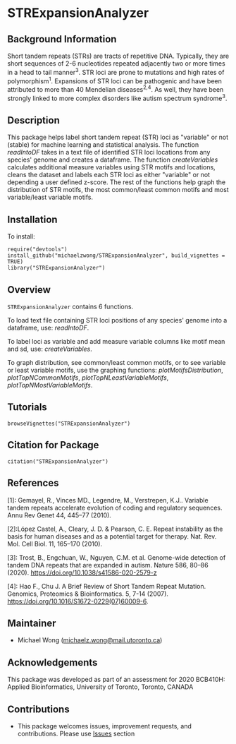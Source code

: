 # STRExpansionAnalyzer

## Background Information
Short tandem repeats (STRs) are tracts of repetitive DNA. Typically, they are
short sequences of 2-6 nucleotides repeated adjacently two or more times in a head
to tail manner<sup>3</sup>. STR loci are prone to mutations and high rates of polymorphism<sup>1</sup>. Expansions
of STR loci can be pathogenic and have been attributed to more than 40 Mendelian diseases<sup>2,4</sup>.
As well, they have been strongly linked to more complex disorders like autism spectrum syndrome<sup>3</sup>.

## Description
This package helps label short tandem repeat (STR) loci as "variable" or not (stable) for machine learning and statistical analysis.
The function *readIntoDF* takes in a text file of identified STR loci locations from any species' genome and creates a dataframe.
The function *createVariables* calculates additional measure variables using STR motifs and locations, cleans the dataset and labels each STR loci as either "variable" or not depending a user defined z-score.
The rest of the functions help graph the distribution of STR motifs, the most common/least common motifs and most variable/least variable motifs.


## Installation
To install:
```
require("devtools")
install_github("michaelzwong/STRExpansionAnalyzer", build_vignettes = TRUE)
library("STRExpansionAnalyzer")
```

## Overview
`STRExpansionAnalyzer` contains 6 functions.

To load text file containing STR loci positions of any species' genome 
into a dataframe, use: *readIntoDF*.

To label loci as variable and add measure variable columns like motif mean and
sd, use: *createVariables*.

To graph distribution, see common/least common motifs, or to see variable or 
least variable motifs, use the graphing functions: *plotMotifsDistribution*, *plotTopNCommonMotifs*, *plotTopNLeastVariableMotifs*, *plotTopNMostVariableMotifs*.

## Tutorials
```
browseVignettes("STRExpansionAnalyzer")
```
## Citation for Package
```
citation("STRExpansionAnalyzer")
```

## References
[1]: Gemayel, R., Vinces MD., Legendre, M., Verstrepen, K.J.. Variable tandem repeats accelerate evolution of coding and regulatory sequences. Annu Rev Genet 44, 445–77 (2010).

[2]:López Castel, A., Cleary, J. D. & Pearson, C. E. Repeat instability as the basis for human diseases and as a potential target for therapy. Nat. Rev. Mol. Cell Biol. 11, 165–170 (2010).

[3]: Trost, B., Engchuan, W., Nguyen, C.M. et al. Genome-wide detection of tandem DNA repeats that are expanded in autism. Nature 586, 80–86 (2020). https://doi.org/10.1038/s41586-020-2579-z

[4]: Hao F., Chu J. A Brief Review of Short Tandem Repeat Mutation. Genomics, Proteomics & Bioinformatics. 5, 7-14 (2007). https://doi.org/10.1016/S1672-0229(07)60009-6.

## Maintainer
* Michael Wong (michaelz.wong@mail.utoronto.ca)

## Acknowledgements

This package was developed as part of an assessment for 2020 BCB410H: Applied Bioinformatics, University of Toronto, Toronto, CANADA

## Contributions
* This package welcomes issues, improvement requests, and contributions. Please use [Issues](https://github.com/michaelzwong/STRExpansionAnalyzer/issues) section
